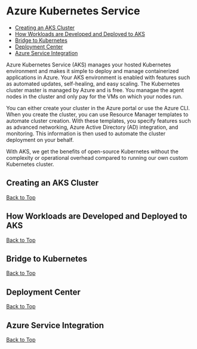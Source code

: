 # Azure Kubernetes Service

* [Creating an AKS Cluster](#creating-an-aks-cluster)
* [How Workloads are Developed and Deployed to AKS](#how-workloads-are-developed-and-deployed-to-aks)
* [Bridge to Kubernetes](#bridge-to-kubernetes)
* [Deployment Center](#deployment-center)
* [Azure Service Integration](#azure-service-integration)

Azure Kubernetes Service (AKS) manages your hosted Kubernetes environment and makes it simple to deploy and manage containerized applications in Azure. Your AKS environment is enabled with features such as automated updates, self-healing, and easy scaling. The Kubernetes cluster master is managed by Azure and is free. You managae the agent nodes in the cluster and only pay for the VMs on which your nodes run.

You can either create your cluster in the Azure portal or use the Azure CLI. When you create the cluster, you can use Resource Manager templates to automate cluster creation. With these templates, you specify features such as advanced networking, Azure Active Directory (AD) integration, and monitoring. This information is then used to automate the cluster deployment on your behalf.

With AKS, we get the benefits of open-source Kubernetes without the complexity or operational overhead compared to running our own custom Kubernetes cluster.

## Creating an AKS Cluster
[Back to Top](#azure-kubernetes-service)



## How Workloads are Developed and Deployed to AKS
[Back to Top](#azure-kubernetes-service)



## Bridge to Kubernetes
[Back to Top](#azure-kubernetes-service)



## Deployment Center
[Back to Top](#azure-kubernetes-service)



## Azure Service Integration
[Back to Top](#azure-kubernetes-service)

